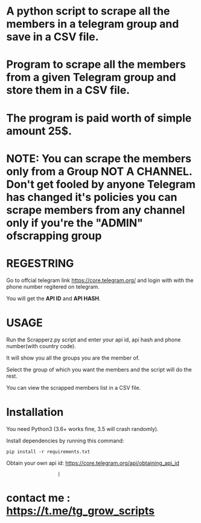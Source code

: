 # A python script to scrape all the members in a telegram group and save in a CSV file.

# Program to scrape all the members from a given Telegram group and store them in a CSV file.

# The program is paid worth of simple amount 25$.

# NOTE: You can scrape the members only from a Group **NOT A CHANNEL.** Don't get fooled by anyone Telegram has changed it's policies you can scrape members from any channel only if you're the "ADMIN" ofscrapping group 

# REGESTRING
Go to offcial telegram link https://core.telegram.org/ and login with with the phone number regitered on telegram.

You will get the **API ID** and **API HASH**.

# USAGE

Run the Scrapperz.py script and enter your api id, api hash and phone number(with country code).

It will show you all the groups you are the member of.

Select the group of which you want the members and the script will do the rest.

You can view the scrapped members list in a CSV file.


# Installation

You need Python3 (3.6+ works fine, 3.5 will crash randomly).

Install dependencies by running this command:

    pip install -r requirements.txt

Obtain your own api id: https://core.telegram.org/api/obtaining_api_id

                       |
                       

# contact me : https://t.me/tg_grow_scripts
